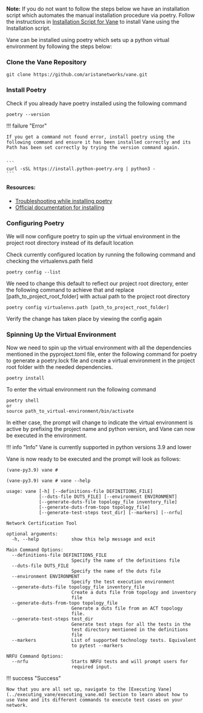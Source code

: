 **Note:** If you do not want to follow the steps below we have an installation script which automates the manual installation procedure via poetry.
Follow the instructions in [Installation Script for Vane](../InstallationScriptforVane.pdf) to install Vane using the Installation script.

Vane can be installed using poetry which sets up a python virtual environment by following the steps below:

### Clone the Vane Repository

```
git clone https://github.com/aristanetworks/vane.git
```

### Install Poetry

Check if you already have poetry installed using the following command 

```
poetry --version
```

!!! failure "Error"

    If you get a command not found error, install poetry using the following command and ensure it has been installed correctly and its Path has been set correctly by trying the version command again.


    ```
    curl -sSL https://install.python-poetry.org | python3 -
    ```

#### Resources: 

- [Troubleshooting while installing poetry](https://stackoverflow.com/questions/70003829/poetry-installed-but-poetry-command-not-found)
- [Official documentation for installing](https://python-poetry.org/docs/#installing-with-the-official-installer)

### Configuring Poetry
We will now configure poetry to spin up the virtual environment in the project root directory instead of its default location

Check currently configured location by running the following command and checking the virtualenvs.path field 
```
poetry config --list
```

We need to change this default to reflect our project root directory, enter the following command to achieve that and replace [path_to_project_root_folder] with actual path to the project root directory

```
poetry config virtualenvs.path [path_to_project_root_folder]
```

Verify the change has taken place by viewing the config again

### Spinning Up the Virtual Environment

Now we need to spin up the virtual environment with all the dependencies mentioned in the pyproject.toml file, enter the following command for poetry to generate a poetry.lock file and create a virtual environment in the project root folder with the needed dependencies.

```
poetry install
```

To enter the virtual environment run the following command

```
poetry shell 
or
source path_to_virtual-environment/bin/activate
```

In either case, the prompt will change to indicate the virtual environment is active by prefixing
the project name and python version, and Vane can now be executed in the environment.

!!! info "Info"
    Vane is currently supported in python versions 3.9 and lower

Vane is now ready to be executed and the prompt will look as follows:
```
(vane-py3.9) vane #
```

```
(vane-py3.9) vane # vane --help

usage: vane [-h] [--definitions-file DEFINITIONS_FILE]
            [--duts-file DUTS_FILE] [--environment ENVIRONMENT]
            [--generate-duts-file topology_file inventory_file]
            [--generate-duts-from-topo topology_file]
            [--generate-test-steps test_dir] [--markers] [--nrfu]

Network Certification Tool

optional arguments:
  -h, --help            show this help message and exit

Main Command Options:
  --definitions-file DEFINITIONS_FILE
                        Specify the name of the definitions file
  --duts-file DUTS_FILE
                        Specify the name of the duts file
  --environment ENVIRONMENT
                        Specify the test execution environment
  --generate-duts-file topology_file inventory_file
                        Create a duts file from topology and inventory
                        file
  --generate-duts-from-topo topology_file
                        Generate a duts file from an ACT topology
                        file.
  --generate-test-steps test_dir
                        Generate test steps for all the tests in the
                        test directory mentioned in the definitions
                        file
  --markers             List of supported technology tests. Equivalent
                        to pytest --markers

NRFU Command Options:
  --nrfu                Starts NRFU tests and will prompt users for
                        required input.
```

!!! success "Success"

    Now that you are all set up, navigate to the [Executing Vane](../executing_vane/executing_vane.md) Section to learn about how to use Vane and its different commands to execute test cases on your network.